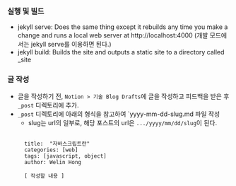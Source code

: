 ### 실행 및 빌드
- jekyll serve: Does the same thing except it rebuilds any time you make a change and runs a local web server at http://localhost:4000
(개발 모드에서는 jekyll serve를 이용하면 된다.)
- jekyll build: Builds the site and outputs a static site to a directory called _site


### 글 작성
- 글을 작성하기 전, `Notion > 기술 Blog Drafts`에 글을 작성하고 피드백을 받은 후 `_post` 디렉토리에 추가.
- `_post` 디렉토리에 아래의 형식을 참고하여 `yyyy-mm-dd-slug.md 파일 작성
    - slug는 url의 일부로, 해당 포스트의 url은 `.../yyyy/mm/dd/slug`이 된다.
    <pre><code>
    title:  "자바스크립트란"
    categories: [web]
    tags: [javascript, object]
    author: Welin Hong
    
    [ 작성할 내용 ]
    </code></pre>
   
